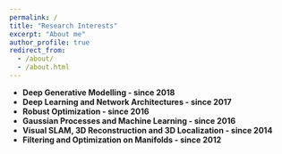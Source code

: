 ```yaml
---
permalink: /
title: "Research Interests"
excerpt: "About me"
author_profile: true
redirect_from: 
  - /about/
  - /about.html
---
```


- **Deep Generative Modelling - since 2018**
- **Deep Learning and Network Architectures - since 2017**
- **Robust Optimization - since 2016**
- **Gaussian Processes and Machine Learning - since 2016**
- **Visual SLAM, 3D Reconstruction and 3D Localization - since 2014**
- **Filtering and Optimization on Manifolds - since 2012**
